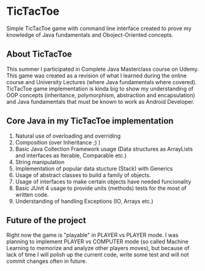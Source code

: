 # TicTacToe
Simple TicTacToe game with command line interface created to prove my knowledge of Java fundamentals and Oboject-Oriented concepts.
## About TicTacToe
This summer I participated in Complete Java Masterclass course on Udemy. This game was created as a revision of what I learned during the online course and University Lectures (where Java fundamentals where covered).
TicTacToe game implementation is kinda big to show my understanding of OOP concepts (inheritance, polymorphism, abstraction and encapsulation) and Java fundamentals that must be known to work as Android Developer.
## Core Java in my TicTacToe implementation
1. Natural use of overloading and overriding
2. Composition (over Inheritance ;) )
3. Basic Java Collection Framework usage (Data structures as ArrayLists and interfaces as Iterable, Comparable etc.)
4. String manipulation
5. Implementation of popular data stucture (Stack) with Generics
6. Usage of abstract classes to build a family of objects. 
7. Usage of interfaces to make certain objects have needed funcionality
8. Basic JUnit 4 usage to provide units (methods) tests for the most of written code.
9. Understanding of handling Exceptions (IO, Arrays etc.)
## Future of the project
Right now the game is "playable" in PLAYER vs PLAYER mode. I was planning to implement PLAYER vs COMPUTER mode (so called Machine Learning to memorize and analyze other players moves), but because of lack of time I will polish up the current code, write some test and will not commit changes often in future. 

